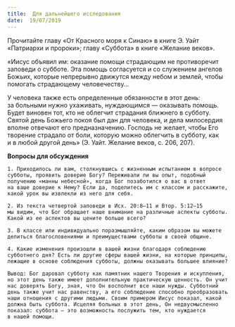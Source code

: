 ```yaml
---
title:  Для дальнейшего исследования
date:  19/07/2019
---
```


Прочитайте главу «От Красного моря к Синаю» в книге Э. Уайт «Патриархи и пророки»; главу «Суббота» в книге «Желание веков».

«Иисус объявил им: оказание помощи страдающим не противоречит заповеди о субботе. Эта помощь согласуется и со служением ангелов Божьих, которые непрерывно движутся между небом и землей, чтобы помогать страдающему человечеству…

У человека также есть определенные обязанности в этот день: за больными нужно ухаживать, нуждающимся — оказывать помощь. Будет виновен тот, кто не облегчит страдания ближнего в субботу. Святой день Божьего покоя был дан для человека, и дела милосердия вполне отвечают его предназначению. Господь не желает, чтобы Его творение страдало от боли, которую можно облегчить в субботу, как и в любой другой день» (Э. Уайт. Желание веков, с. 206, 207).

**Вопросы для обсуждения**

`1.	Приходилось ли вам, столкнувшись с жизненным испытанием в вопросе субботы, проявить доверие Богу? Переживали ли вы опыт, подобный получению «манны небесной», когда Бог позаботился о вас в ответ на ваше доверие к Нему? Если да, поделитесь им с классом и расскажите, какой урок вы извлекли из него для себя.`

`2.	Из текста четвертой заповеди в Исх. 20:8–11 и Втор. 5:12–15 мы видим, что Бог обращает наше внимание на различные аспекты субботы. Какой из ее аспектов вы цените больше всего?`

`3.	В классе или индивидуально поразмышляйте, каким образом вы можете делиться благословениями и преимуществами субботы в своей общине.`

`4.	Какие изменения произошли в вашей жизни благодаря соблюдению субботнего дня? Есть ли другие сферы вашей жизни, на которые принципы, лежащие в основе соблюдения субботы, должны оказывать большее влияние?`

`Вывод:	Бог даровал субботу как памятник нашего Творения и искупления, но этот день также имеет дополнительную практическую ценность. Он учит нас доверять Богу, зная, что Он восполнит все наши нужды. Субботний день также учит нас равенству, а его соблюдение способно преобразовать наши отношения с другими людьми. Своим примером Иисус показал, какой должна быть суббота. Исцеляя больных в этот день, Он недвусмысленно показал: суббота — это возможность послужить тем, кто нуждается в нашей помощи.`